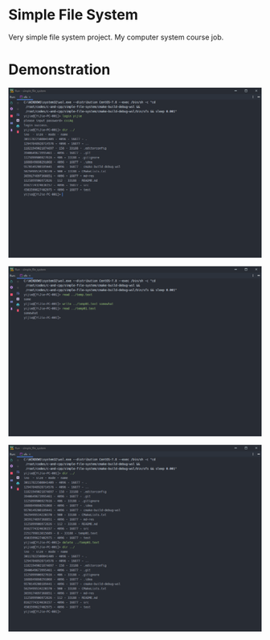 # Simple File System

Very simple file system project. My computer system course job.

# Demonstration

![001](./md-res/001.png)

![002](./md-res/002.png)

![003](./md-res/003.png)

